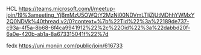 HCL
https://teams.microsoft.com/l/meetup-join/19%3ameeting_YjBmMzU5OWQtY2MzNi00NDVmLTljZjUtMDhhYWMxY2Q0NDVk%40thread.v2/0?context=%7b%22Tid%22%3a%22189de737-c93a-4f5a-8b68-6f4ca9941912%22%2c%22Oid%22%3a%22dabbd20f-6a0e-420b-ab1a-8a673315041f%22%7d

fedx
https://uni.monjin.com/public/join/616733

